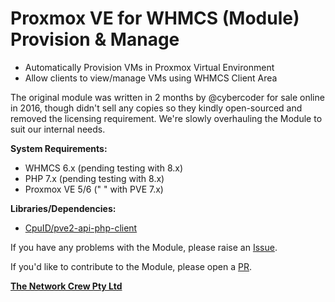 # Proxmox VE for WHMCS (Module) Provision & Manage

- Automatically Provision VMs in Proxmox Virtual Environment
- Allow clients to view/manage VMs using WHMCS Client Area

The original module was written in 2 months by @cybercoder for sale online in 2016, though didn't sell any copies so they kindly open-sourced and removed the licensing requirement. We're slowly overhauling the Module to suit our internal needs.

**System Requirements:**

- WHMCS 6.x (pending testing with 8.x)
- PHP 7.x (pending testing with 8.x)
- Proxmox VE 5/6 (" " with PVE 7.x)

**Libraries/Dependencies:**

- [CpuID/pve2-api-php-client](https://github.com/CpuID/pve2-api-php-client)

If you have any problems with the Module, please raise an [Issue](https://github.com/LEOPARD-host/Proxmox-VE-for-WHMCS/issues).

If you'd like to contribute to the Module, please open a [PR](https://github.com/LEOPARD-host/Proxmox-VE-for-WHMCS/pulls).

**[The Network Crew Pty Ltd](https://thenetworkcrew.com.au)**

